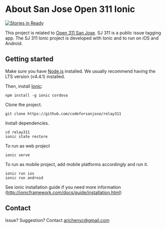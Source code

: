 # About San Jose Open 311 Ionic
[![Stories in Ready](https://badge.waffle.io/codeforsanjose/sj311-ionic.png?label=ready&title=Ready)](http://waffle.io/codeforsanjose/sj311-ionic)

This project is related to [Open 311 San Jose](https://github.com/codeforsanjose/open311-plan-for-san-jose).  SJ 311 is a public issue tagging app.  The SJ 311 Ionic project is developed with Ionic and to run on iOS and Android.

## Getting started

Make sure you have [Node.js](https://nodejs.org/en/) installed.  We usually recommend having the LTS version (v4.4.1) installed.

Then, install [Ionic](http://ionicframework.com/):
```
npm install -g ionic cordova
```

Clone the project.
```
git clone https://github.com/codeforsanjose/relay311
```

Install dependencies.
```
cd relay311
ionic state restore
```

To run as web project
```
ionic serve
```

To run as mobile project, add mobile platforms accordingly and run it.
```
ionic run ios
ionic run android
```

See ionic installation guide if you need more information (http://ionicframework.com/docs/guide/installation.html)


## Contact
Issue? Suggestion? Contact arichenyc@gmail.com
